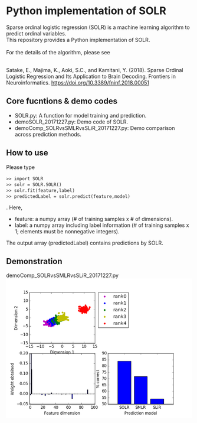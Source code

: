 # Python implementation of SOLR
Sparse ordinal logistic regression (SOLR) is a machine learning algorithm to predict ordinal variables. <br>
This repository provides a Python implementation of SOLR. <br> <br>
For the details of the algorithm, please see <br> <br>

Satake, E., Majima, K., Aoki, S.C., and Kamitani, Y. (2018). Sparse Ordinal Logistic Regression and Its Application to Brain Decoding. Frontiers in Neuroinformatics. <https://doi.org/10.3389/fninf.2018.00051>

## Core fucntions & demo codes
<ul>
  <li>SOLR.py: A function for model training and prediction.</li>
  <li>demoSOLR_20171227.py: Demo code of SOLR.</li>
  <li>demoComp_SOLRvsSMLRvsSLiR_20171227.py: Demo comparison across prediction methods.</li>
</ul>

## How to use
Please type
```
>> import SOLR
>> solr = SOLR.SOLR()
>> solr.fit(feature,label)
>> predictedLabel = solr.predict(feature,model)
```
. Here, 
<ul>
  <li>feature: a numpy array (# of training samples x # of dimensions).</li>
  <li>label: a numpy array including label information (# of training samples x 1; elements must be nonnegative integers).</li>
</ul>
The output array (predictedLabel) contains predictions by SOLR.

## Demonstration
demoComp_SOLRvsSMLRvsSLiR_20171227.py <br>
<img src="figDemoComp_SOLRvsSMLRvsSLiR_20171227.png">
